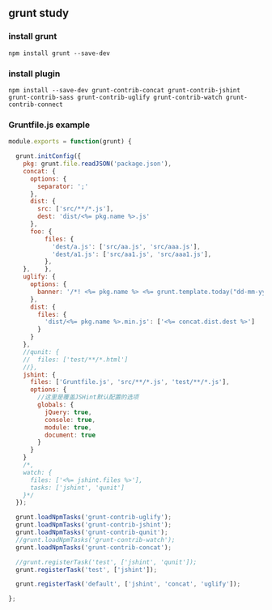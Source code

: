 ## grunt study

### install grunt

	npm install grunt --save-dev
	
	
### install plugin

	npm install --save-dev grunt-contrib-concat grunt-contrib-jshint grunt-contrib-sass grunt-contrib-uglify grunt-contrib-watch grunt-contrib-connect
	
### Gruntfile.js example

```javascript
module.exports = function(grunt) {

  grunt.initConfig({
    pkg: grunt.file.readJSON('package.json'),
    concat: {
      options: {
        separator: ';'
      },
      dist: {
        src: ['src/**/*.js'],
        dest: 'dist/<%= pkg.name %>.js'
      },
      foo: {
	      files: {
	        'dest/a.js': ['src/aa.js', 'src/aaa.js'],
	        'dest/a1.js': ['src/aa1.js', 'src/aaa1.js'],
	      },
    },    },
    uglify: {
      options: {
        banner: '/*! <%= pkg.name %> <%= grunt.template.today("dd-mm-yyyy") %> */\n'
      },
      dist: {
        files: {
          'dist/<%= pkg.name %>.min.js': ['<%= concat.dist.dest %>']
        }
      }
    },
    //qunit: {
    //  files: ['test/**/*.html']
    //},
    jshint: {
      files: ['Gruntfile.js', 'src/**/*.js', 'test/**/*.js'],
      options: {
        //这里是覆盖JSHint默认配置的选项
        globals: {
          jQuery: true,
          console: true,
          module: true,
          document: true
        }
      }
    }
    /*,
    watch: {
      files: ['<%= jshint.files %>'],
      tasks: ['jshint', 'qunit']
    }*/
  });

  grunt.loadNpmTasks('grunt-contrib-uglify');
  grunt.loadNpmTasks('grunt-contrib-jshint');
  grunt.loadNpmTasks('grunt-contrib-qunit');
  //grunt.loadNpmTasks('grunt-contrib-watch');
  grunt.loadNpmTasks('grunt-contrib-concat');

  //grunt.registerTask('test', ['jshint', 'qunit']);
  grunt.registerTask('test', ['jshint']);

  grunt.registerTask('default', ['jshint', 'concat', 'uglify']);

};

```


